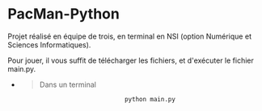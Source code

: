 # PacMan-Python
Projet réalisé en équipe de trois, en terminal en NSI (option Numérique et Sciences Informatiques).

Pour jouer, il vous suffit de télécharger les fichiers, et d'exécuter le fichier main.py.

  - > Dans un terminal

                                     python main.py
                                      
